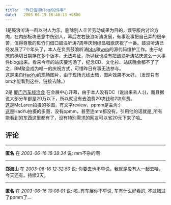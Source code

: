 ```yaml
---
title:  "昨日值得blog的2件事"
date:   2003-06-15 16:48:13 +0800
---
```


1是鼓浪听涛一群以封人为乐，删除别人辛苦劳动成果为目的，误导版内讨论方向，在内部板块恶意中伤别人，幕后左右鼓浪听涛发展，有事没事把自己弄的很辛苦，值得尊敬的斑竹们借口鼓浪听涛7周年庆到绿晶唱歌庆祝了一番。鼓浪听涛已经发展了7个年头了，本人在负责鼓浪听涛[bbs](telnet://bbs.xmu.edu.cn)和[web](http://bbs.xmu.edu.cn)的源代码维护工作。由于站庆的确切日期存在多个版本，无法考证，所以我也没有把鼓浪听涛站庆这么一大事件blog出来。看来今年的站庆要泡汤了，纪念CD、文化衫、站庆晚会都不了了之，BM聚会成为唯一的庆祝方式，可惜昨日有事无法参与。  
这是来自[HaoYu](http://210.34.4.4/haoyu/)的现场图片，由于现场光线太暗，图片效果不太好。（发现只有bm才能看到这些，链接去除。）  

2是 [厦门汽车经洽会](http://auto.gd.sina.com.cn/xiamen.html) 在会展中心开幕，由于本人没有DC（说出来丢人:))，而且据说大部分车都是20万以下，所以就没有去浪费20块钱和2块车费。  
[这](http://bbs.xmu.edu.cn/bbscon?board=MyCar&file=M.1055571789.A&num=1727)是McLaren拍摄的多图，有文字review，ppmm是主角:)  
[这](http://bbs.xmu.edu.cn/bbscon?board=MyCar&file=M.1055657374.A&num=1768)是HaoYu拍摄的多图，没有ppmm，甚至连mm都没有。引用他的话就是_所有能看到的东西这里都有了，没有特别需求的网友可以省20元下来了哈_  


## 评论

*****
**匿名** 在 *2003-06-16 16:38:34* 说: mm不杂的啊

*****
**郑海山** 在 *2003-06-16 12:32:50* 说: 你要去也不早说。我就是没有人一起去哈。
今天还有。持续3天。


*****
**匿名** 在 *2003-06-16 10:08:01* 说: 咳..有车展你不早说, 车有什么好看的, 不过错过了ppmm了...

